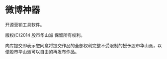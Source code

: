 微博神器
===========
开源营销工具软件。

版权(C)2014 股市华山派 保留所有权利。

向库提交即表示您同意将提交作品的全部权利完整不受限制的授予股市华山派，以便股市华山派可以自由的再发布作品。
